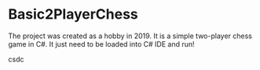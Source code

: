 # Basic2PlayerChess
The project was created as a hobby in 2019. It is a simple two-player chess game in C#. 
It just need to be loaded into C# IDE and run!

csdc
